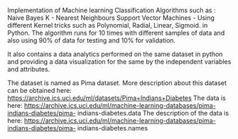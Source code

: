 Implementation of Machine learning Classification Algorithms such as :
  Naive Bayes
  K - Nearest Neighbours
  Support Vector Machines - Using different Kernel tricks such as Polynomial, Radial, Linear, Sigmoid.
in Python. The algorithm runs for 10 times with different samples of data and also using 90% of data for testing and 10% for validation.

It also contains a data analytics performed on the same dataset in python and providing a data visualization for the same by the independent variables and attributes.

The dataset is named as Pima dataset. More description about this dataset can be obtained here:
https://archive.ics.uci.edu/ml/datasets/Pima+Indians+Diabetes
The data is here:
https://archive.ics.uci.edu/ml/machine-learning-databases/pima-indians-diabetes/pima- indians-diabetes.data
The description of the data is here:
https://archive.ics.uci.edu/ml/machine-learning-databases/pima-indians-diabetes/pima- indians-diabetes.names



